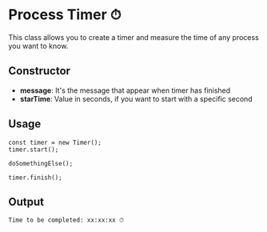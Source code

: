 # Process Timer ⏱

This class allows you to create a timer and measure the time of any process you want to know.

## Constructor
* **message**: It's the message that appear when timer has finished
* **starTime**: Value in seconds, if you want to start with a specific second

## Usage

```
const timer = new Timer();
timer.start();

doSomethingElse();

timer.finish();
```

## Output
```
Time to be completed: xx:xx:xx ⏱
```
